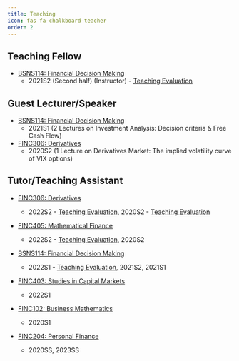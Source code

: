 ```yaml
---
title: Teaching
icon: fas fa-chalkboard-teacher
order: 2
---
```

## Teaching Fellow
- [BSNS114: Financial Decision Making](https://www.otago.ac.nz/courses/papers/index.html?papercode=BSNS114)
  - 2021S2 (Second half) (Instructor) - [Teaching Evaluation](https://drive.google.com/file/d/1Y1b8Tst--ju_oLJWVyiuzAuOuNV80Out/view)

## Guest Lecturer/Speaker
- [BSNS114: Financial Decision Making](https://www.otago.ac.nz/courses/papers/index.html?papercode=BSNS114)
  - 2021S1 (2 Lectures on Investment Analysis: Decision criteria & Free Cash Flow)
- [FINC306: Derivatives](https://www.otago.ac.nz/courses/papers/index.html?papercode=FINC306)
  - 2020S2 (1 Lecture on Derivatives Market: The implied volatility curve of VIX options) 

## Tutor/Teaching Assistant
- [FINC306: Derivatives](https://www.otago.ac.nz/courses/papers/index.html?papercode=FINC306)
  - 2022S2 - [Teaching Evaluation](https://drive.google.com/file/d/1KLymNTRFYZd7T_wsO54RvcEfv2AhMGrx/view?usp=sharing), 2020S2 - [Teaching Evaluation](https://drive.google.com/file/d/11hvimN_nLGWxnis6um4cUFIDs-OG6YEr/view)

- [FINC405: Mathematical Finance](https://www.otago.ac.nz/courses/papers/index.html?papercode=FINC405)
  - 2022S2 - [Teaching Evaluation](https://drive.google.com/file/d/1cl7i3jdviubl4fhKdfZdjL-tr0DZhp41/view?usp=sharing), 2020S2

- [BSNS114: Financial Decision Making](https://www.otago.ac.nz/courses/papers/index.html?papercode=BSNS114)
  - 2022S1 - [Teaching Evaluation](https://drive.google.com/file/d/1M6IfuBeOD4A2NfztceQakSshLs6vCLpA/view?usp=sharing), 2021S2, 2021S1

- [FINC403: Studies in Capital Markets](https://www.otago.ac.nz/courses/papers/index.html?papercode=FINC403)
  - 2022S1

- [FINC102: Business Mathematics](https://www.otago.ac.nz/courses/papers/index.html?papercode=FINC102)
  - 2020S1

- [FINC204: Personal Finance](https://www.otago.ac.nz/courses/papers/index.html?papercode=FINC204)
  - 2020SS, 2023SS


